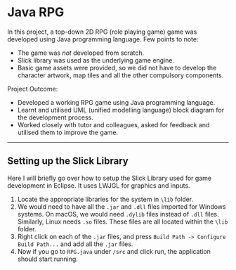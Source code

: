 # Java RPG

In this project, a top-down 2D RPG (role playing game) game was developed using Java programming language. Few points to note:
* The game was _not_ developed from scratch.
* Slick library was used as the underlying game engine.
* Basic game assets were provided, so we did not have to develop the character artwork, map tiles and all the other compulsory components.

Project Outcome:
* Developed a working RPG game using Java programming language.
* Learnt and utilised UML (unified modelling language) block diagram for the development process.
* Worked closely with tutor and colleagues, asked for feedback and utilised them to improve the game.

---
## Setting up the Slick Library

Here I will briefly go over how to setup the Slick Library used for game development in Eclipse. It uses LWJGL for graphics and inputs.

1. Locate the appropriate libraries for the system in `\lib` folder.
2. We would need to have all the `.jar` and `.dll` files imported for Windows systems. On macOS, we would need `.dylib` files instead of `.dll` files. Similarly, Linux needs `.so` files. These files are all located within the `\lib` folder.
3. Right click on each of the `.jar` files, and press `Build Path -> Configure Build Path...` and add all the `.jar` files.
4. Now if you go to `RPG.java` under `/src` and click run, the application should start running.
